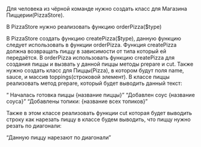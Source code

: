 Для человека из чёрной команде нужно создать класс для Магазина Пиццерии(PizzaStore). 

В PizzaStore нужно реализовать функцию orderPizza($type)

В PizzaStore создать функцию createPizza($type), данную функцию следует использовать в функции orderPizza.
Функция createPizza должна возвращать пиццу в зависимости от типа который ей передаётся.
В orderPizza использовать функцию createPizza для создания пиццы и вызвать у данной пиццы методы prepare и cut.
Также нужно создать класс для Пиццы(Pizza), в котором будут поля name, sauce, и массив toppings(строковой элемент). В классе пиццы реализовать метод prepare, который будет выводить данный текст:

“ Началась готовка пиццы {название пиццы}”
“Добавлен соус {название соуса}”
“Добавлены топики: {название всех топиков}”

Также в этом классе реализовать функции cut которая будет выводить строку как нарезать пиццу в классе будем выводить, что пиццу нужно резать по диагонали:

“Данную пиццу нарезают по диагонали”

